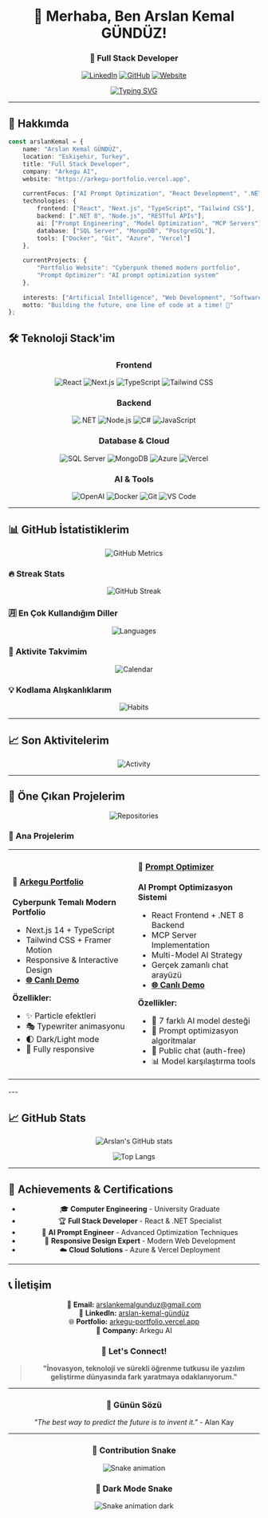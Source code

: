 <div align="center">

# 👋 Merhaba, Ben Arslan Kemal GÜNDÜZ!

### 🚀 Full Stack Developer

[![LinkedIn](https://img.shields.io/badge/LinkedIn-0077B5?style=for-the-badge&logo=linkedin&logoColor=white)](https://www.linkedin.com/in/arslan-kemal-g%C3%BCnd%C3%BCz-8a2608194)
[![GitHub](https://img.shields.io/badge/GitHub-100000?style=for-the-badge&logo=github&logoColor=white)](https://github.com/ArslanKG)
[![Website](https://img.shields.io/badge/Portfolio-FF5722?style=for-the-badge&logo=todoist&logoColor=white)](https://arkegu-portfolio.vercel.app)

[![Typing SVG](https://readme-typing-svg.herokuapp.com?font=Fira+Code&pause=1000&color=9333EA&center=true&vCenter=true&width=435&lines=Full+Stack+Developer;AI+%26+Prompt+Optimization;React+%26+.NET+Expert;Always+Learning+New+Things)](https://git.io/typing-svg)

</div>

---

## 🎯 Hakkımda

```typescript
const arslanKemal = {
    name: "Arslan Kemal GÜNDÜZ",
    location: "Eskişehir, Turkey",
    title: "Full Stack Developer",
    company: "Arkegu AI",
    website: "https://arkegu-portfolio.vercel.app",
    
    currentFocus: ["AI Prompt Optimization", "React Development", ".NET Solutions"],
    technologies: {
        frontend: ["React", "Next.js", "TypeScript", "Tailwind CSS"],
        backend: [".NET 8", "Node.js", "RESTful APIs"],
        ai: ["Prompt Engineering", "Model Optimization", "MCP Servers"],
        database: ["SQL Server", "MongoDB", "PostgreSQL"],
        tools: ["Docker", "Git", "Azure", "Vercel"]
    },
    
    currentProjects: {
        "Portfolio Website": "Cyberpunk themed modern portfolio",
        "Prompt Optimizer": "AI prompt optimization system"
    },
    
    interests: ["Artificial Intelligence", "Web Development", "Software Architecture"],
    motto: "Building the future, one line of code at a time! 🚀"
};
```

## 🛠️ Teknoloji Stack'im

<div align="center">

### Frontend
![React](https://img.shields.io/badge/React-20232A?style=for-the-badge&logo=react&logoColor=61DAFB)
![Next.js](https://img.shields.io/badge/Next.js-000000?style=for-the-badge&logo=nextdotjs&logoColor=white)
![TypeScript](https://img.shields.io/badge/TypeScript-007ACC?style=for-the-badge&logo=typescript&logoColor=white)
![Tailwind CSS](https://img.shields.io/badge/Tailwind_CSS-38B2AC?style=for-the-badge&logo=tailwind-css&logoColor=white)

### Backend
![.NET](https://img.shields.io/badge/.NET-5C2D91?style=for-the-badge&logo=.net&logoColor=white)
![Node.js](https://img.shields.io/badge/Node.js-43853D?style=for-the-badge&logo=node.js&logoColor=white)
![C#](https://img.shields.io/badge/C%23-239120?style=for-the-badge&logo=c-sharp&logoColor=white)
![JavaScript](https://img.shields.io/badge/JavaScript-F7DF1E?style=for-the-badge&logo=javascript&logoColor=black)

### Database & Cloud
![SQL Server](https://img.shields.io/badge/Microsoft%20SQL%20Server-CC2927?style=for-the-badge&logo=microsoft%20sql%20server&logoColor=white)
![MongoDB](https://img.shields.io/badge/MongoDB-4EA94B?style=for-the-badge&logo=mongodb&logoColor=white)
![Azure](https://img.shields.io/badge/Microsoft_Azure-0089D0?style=for-the-badge&logo=microsoft-azure&logoColor=white)
![Vercel](https://img.shields.io/badge/Vercel-000000?style=for-the-badge&logo=vercel&logoColor=white)

### AI & Tools
![OpenAI](https://img.shields.io/badge/OpenAI-412991?style=for-the-badge&logo=openai&logoColor=white)
![Docker](https://img.shields.io/badge/Docker-2496ED?style=for-the-badge&logo=docker&logoColor=white)
![Git](https://img.shields.io/badge/Git-F05032?style=for-the-badge&logo=git&logoColor=white)
![VS Code](https://img.shields.io/badge/VS%20Code-007ACC?style=for-the-badge&logo=visual-studio-code&logoColor=white)

</div>

---

## 📊 GitHub İstatistiklerim

<div align="center">

<!-- Ana metrics dosyası -->
![GitHub Metrics](https://github.com/ArslanKG/ArslanKG/blob/main/metrics.svg)

</div>

### 🔥 Streak Stats
<div align="center">

![GitHub Streak](http://github-readme-streak-stats.herokuapp.com?user=ArslanKG&theme=dark&background=000000)

</div>

### 🈷️ En Çok Kullandığım Diller

<div align="center">

![Languages](https://github.com/ArslanKG/ArslanKG/blob/main/metrics-languages.svg)

</div>

### 📅 Aktivite Takvimim

<div align="center">

![Calendar](https://github.com/ArslanKG/ArslanKG/blob/main/metrics-calendar.svg)

</div>

### 💡 Kodlama Alışkanlıklarım

<div align="center">

![Habits](https://github.com/ArslanKG/ArslanKG/blob/main/metrics-habits.svg)

</div>

---

## 📈 Son Aktivitelerim

<div align="center">

![Activity](https://github.com/ArslanKG/ArslanKG/blob/main/metrics-activity.svg)

</div>

---

## 🌟 Öne Çıkan Projelerim

<div align="center">

![Repositories](https://github.com/ArslanKG/ArslanKG/blob/main/metrics-repositories.svg)

</div>

### 💼 Ana Projelerim

<table>
<tr>
<td width="50%">

#### 🎨 [Arkegu Portfolio](https://github.com/ArslanKG/arkegu-portfolio)
**Cyberpunk Temalı Modern Portfolio**
- Next.js 14 + TypeScript
- Tailwind CSS + Framer Motion
- Responsive & Interactive Design
- **[🌐 Canlı Demo](https://arkegu-portfolio.vercel.app)**

**Özellikler:**
- ✨ Particle efektleri
- 🎭 Typewriter animasyonu
- 🌓 Dark/Light mode
- 📱 Fully responsive

</td>
<td width="50%">

#### 🤖 [Prompt Optimizer](https://github.com/ArslanKG/prompt-optimizer-frontend)
**AI Prompt Optimizasyon Sistemi**
- React Frontend + .NET 8 Backend
- MCP Server Implementation
- Multi-Model AI Strategy
- Gerçek zamanlı chat arayüzü
- **[🌐 Canlı Demo](https://arkeguai.vercel.app/)**

**Özellikler:**
- 🧠 7 farklı AI model desteği
- 🚀 Prompt optimizasyon algoritmalar
- 💬 Public chat (auth-free)
- 📊 Model karşılaştırma tools

</td>
</tr>
</table>
---

## 📈 GitHub Stats

<div align="center">

![Arslan's GitHub stats](https://github-readme-stats.vercel.app/api?username=ArslanKG&show_icons=true&theme=radical)

![Top Langs](https://github-readme-stats.vercel.app/api/top-langs/?username=ArslanKG&layout=compact&theme=radical)

</div>

---

## 🏅 Achievements & Certifications

<div align="center">

- 🎓 **Computer Engineering** - University Graduate
- 🏆 **Full Stack Developer** - React & .NET Specialist
- 🤖 **AI Prompt Engineer** - Advanced Optimization Techniques
- 📱 **Responsive Design Expert** - Modern Web Development
- ☁️ **Cloud Solutions** - Azure & Vercel Deployment

</div>

---

## 📞 İletişim

<div align="center">

📧 **Email:** arslankemalgunduz@gmail.com  
💼 **LinkedIn:** [arslan-kemal-gündüz](https://www.linkedin.com/in/arslan-kemal-g%C3%BCnd%C3%BCz-8a2608194)  
🌐 **Portfolio:** [arkegu-portfolio.vercel.app](https://arkegu-portfolio.vercel.app)  
🏢 **Company:** Arkegu AI

### 💬 Let's Connect!

> **"İnovasyon, teknoloji ve sürekli öğrenme tutkusu ile yazılım geliştirme dünyasında fark yaratmaya odaklanıyorum."**

</div>

---

<div align="center">

### 💭 Günün Sözü

*"The best way to predict the future is to invent it."* - Alan Kay

---

<div align="center">

### 🐍 Contribution Snake

![Snake animation](https://github.com/ArslanKG/metrics/blob/master/github-profile-setup/snake-animation.yml)

### 🌙 Dark Mode Snake

![Snake animation dark](https://github.com/ArslanKG/ArslanKG/blob/output/github-contribution-grid-snake-dark.svg)

</div>


